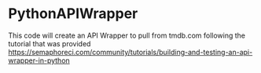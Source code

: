 # PythonAPIWrapper

This code will create an API Wrapper to pull from tmdb.com following the tutorial that was provided https://semaphoreci.com/community/tutorials/building-and-testing-an-api-wrapper-in-python